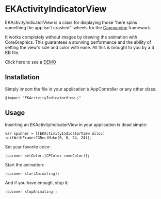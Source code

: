 EKActivityIndicatorView
==========

EKActivityIndicatorView is a class for displaying those "here spins something the app isn't crashed"-wheels for the [Cappuccino](http://www.cappuccino.org) framework.

It works completely without images by drawing the animation with CoreGraphics. This guarantees a stunning performance and the ability of setting the view's size and color with ease. All this is brought to you by a 4 KB file.

Click here to see a [DEMO](http://elias.klughammer.com/EKActivityIndicatorView/)


## Installation

Simply import the file in your application's AppController or any other class:

	@import "EKActivityIndicatorView.j"


## Usage

Inserting an EKActivityIndicatorView in your application is dead simple:

	var spinner = [[EKActivityIndicatorView alloc] initWithFrame:CGRectMake(0, 0, 24, 24)];
	
Set your favorite color:
	
	[spinner setColor:[CPColor someColor]];

Start the animation:

	[spinner startAnimating];

And if you have enough, stop it:

	[spinner stopAnimating];


